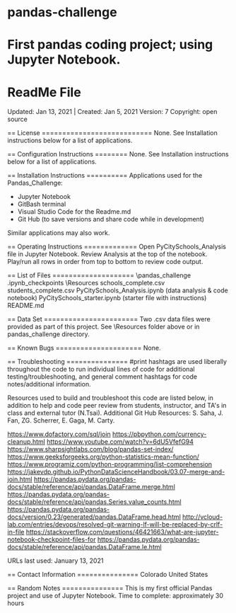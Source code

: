 # pandas-challenge
First pandas coding project; using Jupyter Notebook.
================
ReadMe File
================

Updated: Jan 13, 2021 | Created: Jan 5, 2021
Version: 7
Copyright: open source

== License ===========================
None. See Installation instructions below for a list of applications.


== Configuration Instructions ========
None. See Installation instructions below for a list of applications.


== Installation Instructions ==========
Applications used for the Pandas_Challenge:
- Jupyter Notebook
- GitBash terminal
- Visual Studio Code for the Readme.md
- Git Hub (to save versions and share code while in development)

Similar applications may also work.


== Operating Instructions =============
Open PyCitySchools_Analysis file in Jupyter Notebook.
Review Analysis at the top of the notebook.
Play/run all rows in order from top to bottom to review code output.


== List of Files ====================
\pandas_challenge
    \.ipynb_checkpoints
    \Resources
        schools_complete.csv
        students_complete.csv
    PyCitySchools_Analysis.ipynb (data analysis & code notebook)
    PyCitySchools_starter.ipynb (starter file with instructions)
    README.md


== Data Set =======================
Two .csv data files were provided as part of this project.
See \Resources folder above or in pandas_challenge directory.


== Known Bugs =====================
None.


== Troubleshooting ===============
#print hashtags are used liberally throughout the code to run individual lines of code for additional testing/troubleshooting, and general comment hashtags for code notes/additional information.

Resources used to build and troubleshoot this code are listed below, in addition to help and code peer review from students, instructor, and TA's in class and external tutor (N.Tsai). Additional Git Hub Resources: S. Saha, J. Fan, ZG. Scherrer, E. Gaga, M. Carty.

https://www.dofactory.com/sql/join
https://pbpython.com/currency-cleanup.html
https://www.youtube.com/watch?v=6dU5VfefG94
https://www.sharpsightlabs.com/blog/pandas-set-index/
https://www.geeksforgeeks.org/python-statistics-mean-function/
https://www.programiz.com/python-programming/list-comprehension
https://jakevdp.github.io/PythonDataScienceHandbook/03.07-merge-and-join.html
https://pandas.pydata.org/pandas-docs/stable/reference/api/pandas.DataFrame.merge.html
https://pandas.pydata.org/pandas-docs/stable/reference/api/pandas.Series.value_counts.html
https://pandas.pydata.org/pandas-docs/version/0.23/generated/pandas.DataFrame.head.html
http://vcloud-lab.com/entries/devops/resolved-git-warning-lf-will-be-replaced-by-crlf-in-file
https://stackoverflow.com/questions/46421663/what-are-jupyter-notebook-checkpoint-files-for
https://pandas.pydata.org/pandas-docs/stable/reference/api/pandas.DataFrame.le.html

URLs last used: January 13, 2021



== Contact Information ===============
Colorado   United States


== Random Notes ===============
This is my first official Pandas project and use of Jupyter Notebook.
Time to complete: approximately 30 hours

